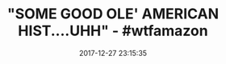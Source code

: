 ---
title: '"SOME GOOD OLE'' AMERICAN HIST....UHH" - #wtfamazon'
name: Threshold™ Americana Star Quilt - KING
date: '2017-12-27 23:15:35'
buy_now: >-
  https://www.amazon.com/ThresholdTM-Americana-Star-Quilt-KING/dp/B011B2HH8S?SubscriptionId=AKIAIA5RBQIWQVTCUEUQ&tag=coldcutdeals-20&linkCode=xm2&camp=2025&creative=165953&creativeASIN=B011B2HH8S
description_markdown: |+
  Threshold™ Americana Star Quilt - KING

    - 1 Quilt

    - size 104X92

    - 100% cotton

tweet_id_str: '946157642635988997'
price: $88.99
you_save: ''
asin: B011B2HH8S
image: 'https://images-na.ssl-images-amazon.com/images/I/51a8yHlGB-L.jpg'

---